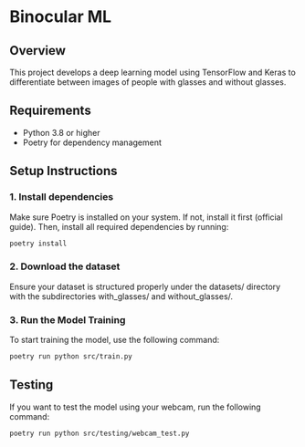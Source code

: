 # Binocular ML

## Overview

This project develops a deep learning model using TensorFlow and Keras to differentiate between images of people with glasses and without glasses.

## Requirements

- Python 3.8 or higher
- Poetry for dependency management

## Setup Instructions

### 1. Install dependencies

Make sure Poetry is installed on your system. If not, install it first (official guide). Then, install all required dependencies by running:

```bash
poetry install
```

### 2. Download the dataset

Ensure your dataset is structured properly under the datasets/ directory with the subdirectories with_glasses/ and without_glasses/.

### 3. Run the Model Training

To start training the model, use the following command:

```bash
poetry run python src/train.py
```

## Testing

If you want to test the model using your webcam, run the following command:

```bash
poetry run python src/testing/webcam_test.py
```
